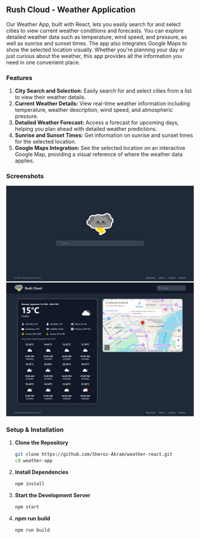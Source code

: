 ## Rush Cloud - Weather Application
Our Weather App, built with React, lets you easily search for and select cities to view current weather conditions and forecasts. You can explore detailed weather data such as temperature, wind speed, and pressure, as well as sunrise and sunset times. The app also integrates Google Maps to show the selected location visually. Whether you're planning your day or just curious about the weather, this app provides all the information you need in one convenient place.

### Features
1. **City Search and Selection:** Easily search for and select cities from a list to view their weather details.
2. **Current Weather Details:** View real-time weather information including temperature, weather description, wind speed, and atmospheric pressure.
3. **Detailed Weather Forecast:** Access a forecast for upcoming days, helping you plan ahead with detailed weather predictions.
4. **Sunrise and Sunset Times:** Get information on sunrise and sunset times for the selected location.
5. **Google Maps Integration:** See the selected location on an interactive Google Map, providing a visual reference of where the weather data applies.

### Screenshots

<img src="images/home.png" />
<img src="images/weather.png" />

### Setup & Installation

1. **Clone the Repository**
   ```bash
   git clone https://github.com/Sheroz-Akram/weather-react.git
   cd weather-app

2. **Install Dependencies**
   ```bash
   npm install

3. **Start the Development Server**
   ```bash
   npm start

3. **npm run build**
   ```bash
   npm run build
